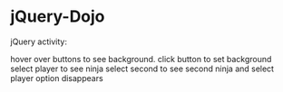 # jQuery-Dojo

jQuery activity:

hover over buttons to see background.
click button to set background
select player to see ninja
select second to see second ninja and select player option disappears

